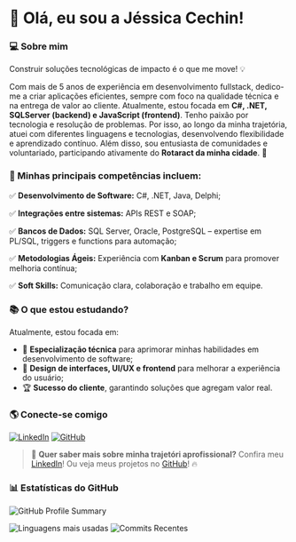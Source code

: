 # 👋 Olá, eu sou a Jéssica Cechin!

### 💻 Sobre mim
Construir soluções tecnológicas de impacto é o que me move! 💡

Com mais de 5 anos de experiência em desenvolvimento fullstack, dedico-me a criar aplicações eficientes,
sempre com foco na qualidade técnica e na entrega de valor ao cliente.
Atualmente, estou focada em **C#, .NET, SQLServer (backend) e JavaScript (frontend)**. Tenho paixão por tecnologia e resolução de problemas.
Por isso, ao longo da minha trajetória, atuei com diferentes linguagens e tecnologias, desenvolvendo flexibilidade e aprendizado contínuo.
Além disso, sou entusiasta de comunidades e voluntariado, participando ativamente do **Rotaract da minha cidade**. 🤝


### 🎯 Minhas principais competências incluem:
✅ **Desenvolvimento de Software:** C#, .NET, Java, Delphi;

✅ **Integrações entre sistemas:** APIs REST e SOAP;

✅ **Bancos de Dados:** SQL Server, Oracle, PostgreSQL – expertise em PL/SQL, triggers e functions para automação;

✅ **Metodologias Ágeis:** Experiência com **Kanban e Scrum** para promover melhoria contínua;

✅ **Soft Skills:** Comunicação clara, colaboração e trabalho em equipe.


### 📚 O que estou estudando?
Atualmente, estou focada em:
- 🎯 **Especialização técnica** para aprimorar minhas habilidades em desenvolvimento de software;
- 🎨 **Design de interfaces, UI/UX e frontend** para melhorar a experiência do usuário;
- 🏆 **Sucesso do cliente**, garantindo soluções que agregam valor real.

### 🌎 Conecte-se comigo
[![LinkedIn](https://img.shields.io/badge/LinkedIn-000?style=for-the-badge&logo=linkedin&logoColor=0A66C2)](https://www.linkedin.com/in/jessicacechin/)
[![GitHub](https://img.shields.io/badge/GitHub-000?style=for-the-badge&logo=github&logoColor=white)](https://github.com/cechinjessica)

> 🚀 **Quer saber mais sobre minha trajetóri aprofissional?** Confira meu [LinkedIn](https://www.linkedin.com/in/jessicacechin/)!
> Ou veja meus projetos no [GitHub](https://github.com/cechinjessica)! 🔥

<!-- Lista gerada automaticamente -->
### 📊 Estatísticas do GitHub

![GitHub Profile Summary](https://github-profile-summary-cards.vercel.app/api/cards/profile-details?username=cechinjessica&theme=radical)

![Linguagens mais usadas](https://github-profile-summary-cards.vercel.app/api/cards/most-commit-language?username=cechinjessica&theme=radical)
![Commits Recentes](https://github-profile-summary-cards.vercel.app/api/cards/stats?username=cechinjessica&theme=radical)

